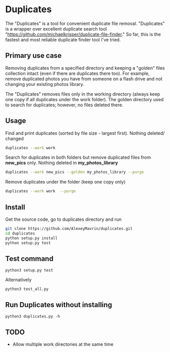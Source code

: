 # Duplicates

The "Duplicates" is a tool for convenient duplicate file removal. 
"Duplicates" is a wrapper over excellent duplicate search tool "https://github.com/michaelkrisper/duplicate-file-finder." So far, this is the fastest and most reliable duplicate finder tool I've tried.

## Primary use case

Removing duplicates from a specified directory and keeping a "golden" files collection intact (even if there are duplicates there too). For example, remove duplicated photos you have from someone on a flash drive and not changing your existing photos library.

The "Duplicates" removes files only in the working directory (always keep one copy if all duplicates under the work folder). The golden directory used to search for duplicates; however, no files deleted there.

## Usage

Find and print duplicates (sorted by file size - largest first). Nothing deleted/ changed
```sh
duplicates --work work 
```

Search for duplicates in both folders but remove duplicated files from **new_pics** only. Nothing deleted in **my_photos_library**
```sh
duplicates --work new_pics --golden my_photos_library --purge
```

Remove duplicates under the folder (keep one copy only)
```sh
duplicates --work work  --purge    
```

## Install

Get the source code, go to duplicates directory and run
```sh
git clone https://github.com/AlexeyMavrin/duplicates.git
cd duplicates
python setup.py install
python setup.py test
```

## Test command

```shell script
python3 setup.py test
```
Alternatively
```shell script
python3 test_all.py
```

## Run Duplicates without installing
```shell script
python3 duplicates.py -h
```

## TODO
* Allow multiple work directories at the same time
